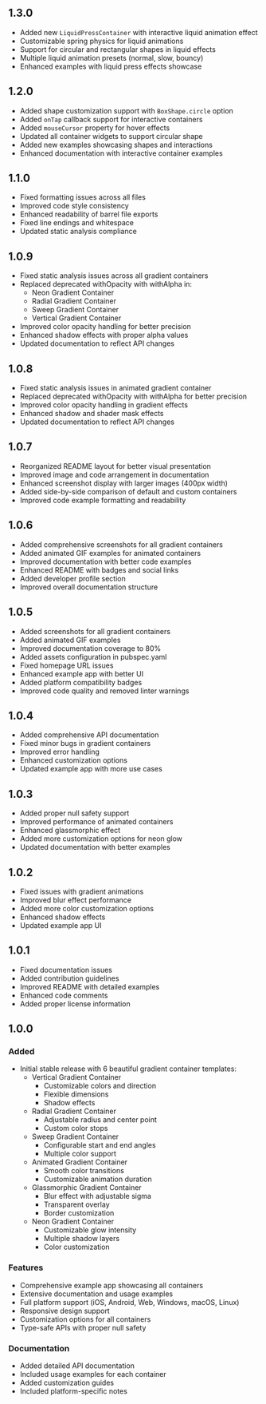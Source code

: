 ## 1.3.0

* Added new `LiquidPressContainer` with interactive liquid animation effect
* Customizable spring physics for liquid animations
* Support for circular and rectangular shapes in liquid effects
* Multiple liquid animation presets (normal, slow, bouncy)
* Enhanced examples with liquid press effects showcase

## 1.2.0

* Added shape customization support with `BoxShape.circle` option
* Added `onTap` callback support for interactive containers
* Added `mouseCursor` property for hover effects
* Updated all container widgets to support circular shape
* Added new examples showcasing shapes and interactions
* Enhanced documentation with interactive container examples

## 1.1.0

* Fixed formatting issues across all files
* Improved code style consistency
* Enhanced readability of barrel file exports
* Fixed line endings and whitespace
* Updated static analysis compliance

## 1.0.9

* Fixed static analysis issues across all gradient containers
* Replaced deprecated withOpacity with withAlpha in:
  - Neon Gradient Container
  - Radial Gradient Container
  - Sweep Gradient Container
  - Vertical Gradient Container
* Improved color opacity handling for better precision
* Enhanced shadow effects with proper alpha values
* Updated documentation to reflect API changes

## 1.0.8

* Fixed static analysis issues in animated gradient container
* Replaced deprecated withOpacity with withAlpha for better precision
* Improved color opacity handling in gradient effects
* Enhanced shadow and shader mask effects
* Updated documentation to reflect API changes

## 1.0.7

* Reorganized README layout for better visual presentation
* Improved image and code arrangement in documentation
* Enhanced screenshot display with larger images (400px width)
* Added side-by-side comparison of default and custom containers
* Improved code example formatting and readability

## 1.0.6

* Added comprehensive screenshots for all gradient containers
* Added animated GIF examples for animated containers
* Improved documentation with better code examples
* Enhanced README with badges and social links
* Added developer profile section
* Improved overall documentation structure

## 1.0.5

* Added screenshots for all gradient containers
* Added animated GIF examples
* Improved documentation coverage to 80%
* Added assets configuration in pubspec.yaml
* Fixed homepage URL issues
* Enhanced example app with better UI
* Added platform compatibility badges
* Improved code quality and removed linter warnings

## 1.0.4

* Added comprehensive API documentation
* Fixed minor bugs in gradient containers
* Improved error handling
* Enhanced customization options
* Updated example app with more use cases

## 1.0.3

* Added proper null safety support
* Improved performance of animated containers
* Enhanced glassmorphic effect
* Added more customization options for neon glow
* Updated documentation with better examples

## 1.0.2

* Fixed issues with gradient animations
* Improved blur effect performance
* Added more color customization options
* Enhanced shadow effects
* Updated example app UI

## 1.0.1

* Fixed documentation issues
* Added contribution guidelines
* Improved README with detailed examples
* Enhanced code comments
* Added proper license information

## 1.0.0

### Added
* Initial stable release with 6 beautiful gradient container templates:
  - Vertical Gradient Container
    - Customizable colors and direction
    - Flexible dimensions
    - Shadow effects
  - Radial Gradient Container
    - Adjustable radius and center point
    - Custom color stops
  - Sweep Gradient Container
    - Configurable start and end angles
    - Multiple color support
  - Animated Gradient Container
    - Smooth color transitions
    - Customizable animation duration
  - Glassmorphic Gradient Container
    - Blur effect with adjustable sigma
    - Transparent overlay
    - Border customization
  - Neon Gradient Container
    - Customizable glow intensity
    - Multiple shadow layers
    - Color customization

### Features
* Comprehensive example app showcasing all containers
* Extensive documentation and usage examples
* Full platform support (iOS, Android, Web, Windows, macOS, Linux)
* Responsive design support
* Customization options for all containers
* Type-safe APIs with proper null safety

### Documentation
* Added detailed API documentation
* Included usage examples for each container
* Added customization guides
* Included platform-specific notes
